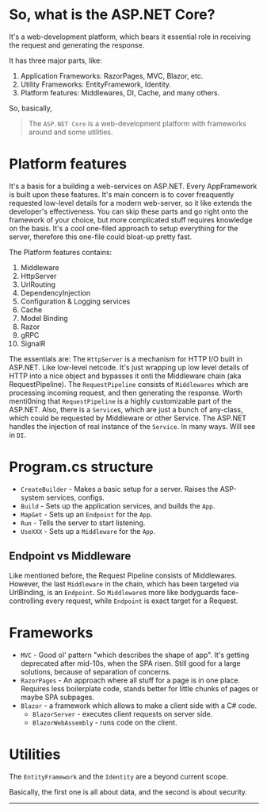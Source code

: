 So, what is the ASP.NET Core?
=============================

It's a web-development platform, which bears it essential role in receiving the request and generating the response.

It has three major parts, like:
1. Application Frameworks: RazorPages, MVC, Blazor, etc.
2. Utility Frameworks: EntityFramework, Identity.
3. Platform features: Middlewares, DI, Cache, and many others.

So, basically,
> The `ASP.NET Core` is a web-development platform with frameworks around and some utilities.

Platform features
=====================

It's a basis for a building a web-services on ASP.NET.
Every AppFramework is built upon these features.
It's main concern is to cover freaquently requested low-level details for a modern web-server, so it like extends the developer's effectiveness.
You can skip these parts and go right onto the framework of your choice, but more complicated stuff requires knowledge on the basis.
It's a cool one-filed approach to setup everything for the server, therefore this one-file could bloat-up pretty fast.

The Platform features contains:
1. Middleware
2. HttpServer
3. UrlRouting
4. DependencyInjection
5. Configuration & Logging services
6. Cache
7. Model Binding
8. Razor
9. gRPC
10. SignalR

The essentials are:
The `HttpServer` is a mechanism for HTTP I/O built in ASP.NET. Like low-level netcode. It's just wrapping up low level details of HTTP into a nice object and bypasses it onti the Middleware chain (aka RequestPipeline).
The `RequestPipeline` consists of `Middlewares` which are processing incoming request, and then generating the response.
Worth menti0ning that `RequestPipeline` is a highly customizable part of the ASP.NET.
Also, there is a `Service`s, which are just a bunch of any-class, which could be requested by Middleware or other Service.
The ASP.NET handles the injection of real instance of the `Service`. In many ways. Will see in `DI`.


Program.cs structure
==================

- `CreateBuilder`   - Makes a basic setup for a server. Raises the ASP-system services, configs.
- `Build`           - Sets up the application services, and builds the `App`.
- `MapGet`          - Sets up an `Endpoint` for the `App`.
- `Run`             - Tells the server to start listening.
- `UseXXX`          - Sets up a `Middleware` for the `App`.

Endpoint vs Middleware
----------------------

Like mentioned before, the Request Pipeline consists of Middlewares.
However, the last `Middleware` in the chain, which has been targeted via UrlBinding, is an `Endpoint`.
So `Middleware`s more like bodyguards face-controlling every request, while `Endpoint` is exact target for a Request.


Frameworks
==============
- `MVC` - Good ol' pattern "which describes the shape of app". It's getting deprecated after mid-10s, when the SPA risen. Still good for a large solutions, because of separation of concerns.
- `RazorPages` - An approach where all stuff for a page is in one place. Requires less boilerplate code, stands better for little chunks of pages or maybe SPA subpages.
- `Blazor` - a framework which allows to make a client side with a C# code.
  - `BlazorServer` - executes client requests on server side.
  - `BlazorWebAssembly` - runs code on the client.


Utilities
============
The `EntityFramework` and the `Identity` are a beyond current scope.

Basically, the first one is all about data, and the second is about security.

---
